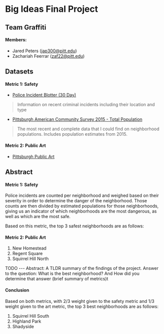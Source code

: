 # Big Ideas Final Project
## Team Graffiti
#### Members:
- Jared Peters (jap300@pitt.edu)
- Zachariah Feerrar (zaf22@pitt.edu)

## Datasets
#### Metric 1: Safety
- [Police Incident Blotter (30 Day)](https://data.wprdc.org/dataset/police-incident-blotter)
> Information on recent criminal incidents including their location and type
- [Pittsburgh American Community Survey 2015 - Total Population](https://data.wprdc.org/dataset/pittsburgh-american-community-survey-2015-miscellaneous-data/resource/82f29015-6905-4b1c-8300-afe9bb2231b3)
> The most recent and complete data that I could find on neighborhood populations. 
> Includes population estimates from 2015.
#### Metric 2: Public Art
- [Pittsburgh Public Art](https://data.wprdc.org/dataset/city-of-pittsburgh-public-art)

## Abstract
#### Metric 1: Safety
Police incidents are counted per neighborhood and weighed based on their severity in order to determine the danger of the neighborhood.
Those counts are then divided by estimated populations for those neighborhoods, giving us an indicator of which neighborhoods are the most dangerous, as well as which are the most safe.

Based on this metric, the top 3 safest neighborhoods are as follows:

#### Metric 2: Public Art
1. New Homestead
2. Regent Square
3. Squirrel Hill North

 TODO --- Abstract: A TLDR summary of the findings of the project. Answer to the question: What is the best neighborhood? And How did you determine that answer (brief summary of metrics)t
 
 #### Conclusion
 Based on both metrics, with 2/3 weight given to the safety metric and 1/3 weight given to the art metric, the top 3 best neighborhoods are as follows:
1. Squirrel Hill South
2. Highland Park
3. Shadyside
